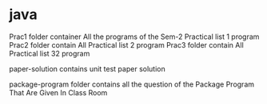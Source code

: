 # java

Prac1 folder container All the programs of the Sem-2 Practical list 1 program
Prac2 folder contain All Practical list 2 program
Prac3 folder contain All Practical list 32 program

paper-solution contains unit test paper solution


package-program folder contains all the question of the Package Program That Are Given In Class Room
